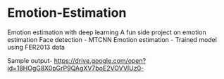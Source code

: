 # Emotion-Estimation
Emotion estimation with deep learning
A fun side project on emotion estimation
Face detection - MTCNN
Emotion estimation - Trained model using FER2013 data

Sample output- https://drive.google.com/open?id=18HOgG8X0pGrP9QAgXV7boE2VOVVIUz0-
